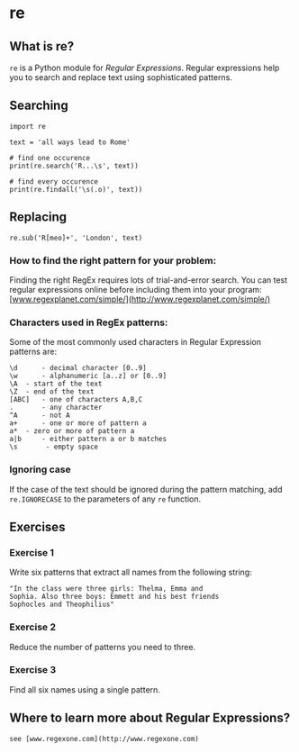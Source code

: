 
# re

## What is re?

`re` is a Python module for *Regular Expressions*. Regular expressions help you to search and replace text using sophisticated patterns.

## Searching

    import re

    text = 'all ways lead to Rome'

    # find one occurence
    print(re.search('R...\s', text))

    # find every occurence
    print(re.findall('\s(.o)', text))

## Replacing

    re.sub('R[meo]+', 'London', text)

### How to find the right pattern for your problem:
Finding the right RegEx requires lots of trial-and-error search. You can test regular expressions online before including them into your program:
[www.regexplanet.com/simple/](http://www.regexplanet.com/simple/)

### Characters used in RegEx patterns:
Some of the most commonly used characters in Regular Expression patterns are:

    \d    	- decimal character [0..9]
    \w    	- alphanumeric [a..z] or [0..9]
    \A	- start of the text
    \Z	- end of the text
    [ABC] 	- one of characters A,B,C
    .     	- any character
    ^A   	- not A
    a+     	- one or more of pattern a
    a*	- zero or more of pattern a
    a|b   	- either pattern a or b matches
    \s       - empty space 

### Ignoring case
If the case of the text should be ignored during the pattern matching, add `re.IGNORECASE` to the parameters of any `re` function.

## Exercises

### Exercise 1

Write six patterns that extract all names from the following string:
  
    "In the class were three girls: Thelma, Emma and 
    Sophia. Also three boys: Emmett and his best friends 
    Sophocles and Theophilius" 

### Exercise 2

Reduce the number of patterns you need to three.

### Exercise 3

Find all six names using a single pattern.

## Where to learn more about Regular Expressions?

    see [www.regexone.com](http://www.regexone.com)
